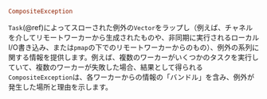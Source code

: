 ```julia
CompositeException
```

`Task`(@ref)によってスローされた例外の`Vector`をラップし（例えば、チャネルを介してリモートワーカーから生成されたものや、非同期に実行されるローカルI/O書き込み、または`pmap`の下でのリモートワーカーからのもの）、例外の系列に関する情報を提供します。例えば、複数のワーカーがいくつかのタスクを実行していて、複数のワーカーが失敗した場合、結果として得られる`CompositeException`は、各ワーカーからの情報の「バンドル」を含み、例外が発生した場所と理由を示します。
